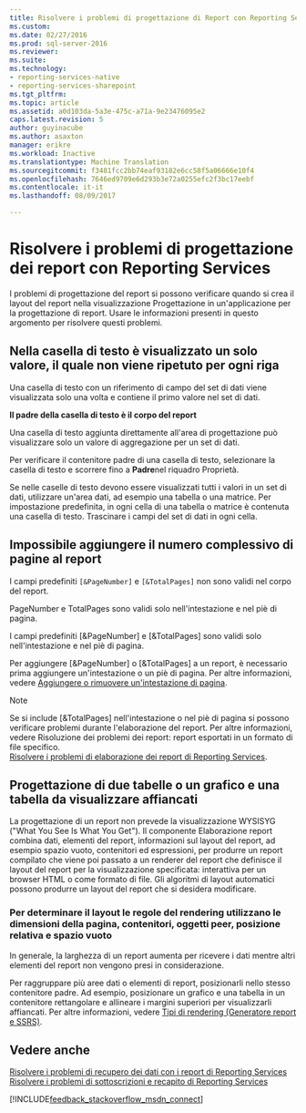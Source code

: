```yaml
---
title: Risolvere i problemi di progettazione di Report con Reporting Services | Documenti Microsoft
ms.custom: 
ms.date: 02/27/2016
ms.prod: sql-server-2016
ms.reviewer: 
ms.suite: 
ms.technology:
- reporting-services-native
- reporting-services-sharepoint
ms.tgt_pltfrm: 
ms.topic: article
ms.assetid: a0d103da-5a3e-475c-a71a-9e23476095e2
caps.latest.revision: 5
author: guyinacube
ms.author: asaxton
manager: erikre
ms.workload: Inactive
ms.translationtype: Machine Translation
ms.sourcegitcommit: f3481fcc2bb74eaf93182e6cc58f5a06666e10f4
ms.openlocfilehash: 7646ed9709e6d293b3e72a0255efc2f3bc17eebf
ms.contentlocale: it-it
ms.lasthandoff: 08/09/2017

---
```

# <a name="troubleshoot-report-design-issues-with-reporting-services"></a>Risolvere i problemi di progettazione dei report con Reporting Services
I problemi di progettazione del report si possono verificare quando si crea il layout del report nella visualizzazione Progettazione in un'applicazione per la progettazione di report. Usare le informazioni presenti in questo argomento per risolvere questi problemi.   
  
## <a name="why-does-my-text-box-show-only-a-single-value-and-not-repeat-for-every-row"></a>Nella casella di testo è visualizzato un solo valore, il quale non viene ripetuto per ogni riga  
Una casella di testo con un riferimento di campo del set di dati viene visualizzata solo una volta e contiene il primo valore nel set di dati.   
  
**Il padre della casella di testo è il corpo del report**  
  
  
Una casella di testo aggiunta direttamente all'area di progettazione può visualizzare solo un valore di aggregazione per un set di dati.  
  
Per verificare il contenitore padre di una casella di testo, selezionare la casella di testo e scorrere fino a **Padre**nel riquadro Proprietà.   
  
Se nelle caselle di testo devono essere visualizzati tutti i valori in un set di dati, utilizzare un'area dati, ad esempio una tabella o una matrice. Per impostazione predefinita, in ogni cella di una tabella o matrice è contenuta una casella di testo. Trascinare i campi del set di dati in ogni cella.   
  
## <a name="why-cant-i-add-total-pages-to-my-report"></a>Impossibile aggiungere il numero complessivo di pagine al report  
I campi predefiniti `[&PageNumber]` e `[&TotalPages]` non sono validi nel corpo del report.   
  
PageNumber e TotalPages sono validi solo nell'intestazione e nel piè di pagina.  
  
  
I campi predefiniti [&PageNumber] e [&TotalPages] sono validi solo nell'intestazione e nel piè di pagina.   
  
Per aggiungere [&PageNumber] o [&TotalPages] a un report, è necessario prima aggiungere un'intestazione o un piè di pagina. Per altre informazioni, vedere [Aggiungere o rimuovere un'intestazione di pagina](../../reporting-services/report-design/add-or-remove-a-page-header-or-footer-report-builder-and-ssrs.md).  
  
> [!NOTE]  
> Se si include [&TotalPages] nell'intestazione o nel piè di pagina si possono verificare problemi durante l'elaborazione del report. Per altre informazioni, vedere Risoluzione dei problemi dei report: report esportati in un formato di file specifico.  
[Risolvere i problemi di elaborazione dei report di Reporting Services](../../reporting-services/troubleshooting/troubleshoot-processing-of-reporting-services-reports.md).  
  
## <a name="how-do-i-design-two-tables-or-a-chart-and-a-table-to-display-side-by-side"></a>Progettazione di due tabelle o un grafico e una tabella da visualizzare affiancati  
La progettazione di un report non prevede la visualizzazione WYSISYG ("What You See Is What You Get"). Il componente Elaborazione report combina dati, elementi del report, informazioni sul layout del report, ad esempio spazio vuoto, contenitori ed espressioni, per produrre un report compilato che viene poi passato a un renderer del report che definisce il layout del report per la visualizzazione specificata: interattiva per un browser HTML o come formato di file. Gli algoritmi di layout automatici possono produrre un layout del report che si desidera modificare.   
  
### <a name="rendering-rules-use-page-size-containers-peer-objects-relative-placement-and-white-space-to-determine-layout"></a>Per determinare il layout le regole del rendering utilizzano le dimensioni della pagina, contenitori, oggetti peer, posizione relativa e spazio vuoto  
In generale, la larghezza di un report aumenta per ricevere i dati mentre altri elementi del report non vengono presi in considerazione.   
  
Per raggruppare più aree dati o elementi di report, posizionarli nello stesso contenitore padre. Ad esempio, posizionare un grafico e una tabella in un contenitore rettangolare e allineare i margini superiori per visualizzarli affiancati. Per altre informazioni, vedere [Tipi di rendering (Generatore report e SSRS)](../../reporting-services/report-design/rendering-behaviors-report-builder-and-ssrs.md).  
  
## <a name="see-also"></a>Vedere anche  
[Risolvere i problemi di recupero dei dati con i report di Reporting Services](../../reporting-services/troubleshooting/troubleshoot-data-retrieval-issues-with-reporting-services-reports.md)  
[Risolvere i problemi di sottoscrizioni e recapito di Reporting Services](../../reporting-services/troubleshooting/troubleshoot-reporting-services-subscriptions-and-delivery.md)  
  
  
  

[!INCLUDE[feedback_stackoverflow_msdn_connect](../../includes/feedback-stackoverflow-msdn-connect.md)]


